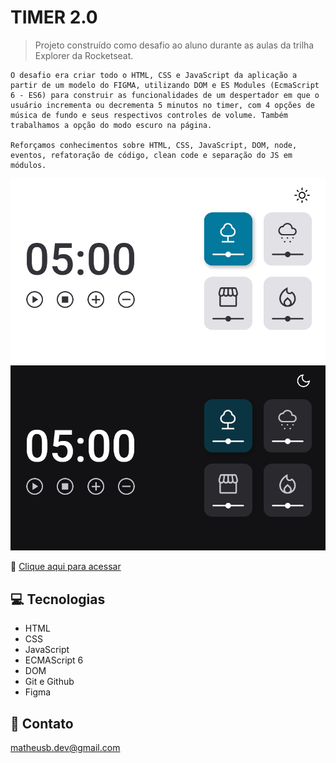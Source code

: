 # TIMER 2.0

> Projeto construído como desafio ao aluno durante as aulas da trilha Explorer da Rocketseat.

    O desafio era criar todo o HTML, CSS e JavaScript da aplicação a partir de um modelo do FIGMA, utilizando DOM e ES Modules (EcmaScript 6 - ES6) para construir as funcionalidades de um despertador em que o usuário incrementa ou decrementa 5 minutos no timer, com 4 opções de música de fundo e seus respectivos controles de volume. Também trabalhamos a opção do modo escuro na página.
    
    Reforçamos conhecimentos sobre HTML, CSS, JavaScript, DOM, node, eventos, refatoração de código, clean code e separação do JS em módulos.

![preview_1](./.github/preview_1.png)
![preview_2](./.github/preview_2.png)

🔗 [Clique aqui para acessar](https://mbslash.github.io/Timer-2.0/)

## 💻 Tecnologias

- HTML
- CSS
- JavaScript
- ECMAScript 6
- DOM
- Git e Github
- Figma

## 📧 Contato

matheusb.dev@gmail.com